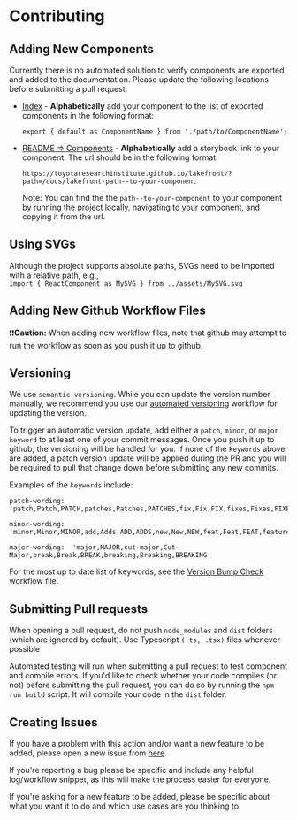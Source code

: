 # Contributing

## Adding New Components
Currently there is no automated solution to verify components are exported and added to the documentation. Please update the following locations before submitting a pull request:
 - [Index](src/index.ts) - **Alphabetically** add your component to the list of exported components in the following format:
 
 
    `export { default as ComponentName } from './path/to/ComponentName';`

 - [README => Components](README.md#components) - **Alphabetically** add a storybook link to your component. The url should be in the following format:
 
 
    `https://toyotaresearchinstitute.github.io/lakefront/?path=/docs/lakefront-path--to-your-component`
 
    Note: You can find the the `path--to-your-component` to your component by running the project locally, navigating to your component, and copying it from the url.

## Using SVGs
Although the project supports absolute paths, SVGs need to be imported with a relative path, e.g., <br />`import { ReactComponent as MySVG } from ../assets/MySVG.svg`

## Adding New Github Workflow Files
❗❗**Caution:** When adding new workflow files, note that github may attempt to run the workflow as soon as you push it up to github.

## Versioning
We use `semantic versioning`. While you can update the version number manually, we recommend you use our [automated versioning](.github/workflows/versionBumpCheck.yml) workflow for updating the version.

To trigger an automatic version update, add either a `patch`, `minor`, or `major keyword` to at least one of your commit messages. Once you push it up to github, the versioning will be handled for you. If none of the `keywords` above are added, a patch version update will be applied during the PR and you will be required to pull that change down before submitting any new commits.

Examples of the `keywords` include:

    patch-wording:  'patch,Patch,PATCH,patches,Patches,PATCHES,fix,Fix,FIX,fixes,Fixes,FIXES'
    
    minor-wording:  'minor,Minor,MINOR,add,Adds,ADD,ADDS,new,New,NEW,feat,Feat,FEAT,feature,Feature,FEATURE,features,Features,FEATURES'
    
    major-wording:  'major,MAJOR,cut-major,Cut-Major,break,Break,BREAK,breaking,Breaking,BREAKING'

For the most up to date list of keywords, see the [Version Bump Check](.github/workflows/versionBumpCheck.yml) workflow file.

## Submitting Pull requests
When opening a pull request, do not push `node_modules` and `dist` folders (which are ignored by default). Use Typescript `(.ts, .tsx)` files whenever possible

Automated testing will run when submitting a pull request to test component and compile errors. If you'd like to check whether your code compiles (or not) before submitting the pull request, you can do so by running the `npm run build` script. It will compile your code in the `dist` folder.

## Creating Issues
If you have a problem with this action and/or want a new feature to be added, please open a new issue from [here](https://github.com/ToyotaResearchInstitute/lakefront/issues/new).

If you're reporting a bug please be specific and include any helpful log/workflow snippet, as this will make the process easier for everyone. 

If you're asking for a new feature to be added, please be specific about what you want it to do and which use cases are you thinking to.

